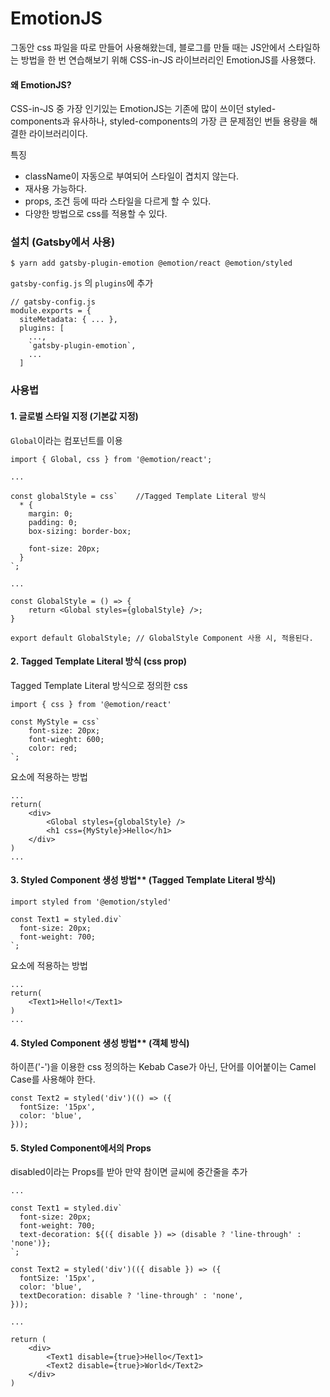 # EmotionJS

그동안 css 파일을 따로 만들어 사용해왔는데, 블로그를 만들 때는 JS안에서 스타일하는 방법을 한 번 연습해보기 위해 CSS-in-JS 라이브러리인 EmotionJS를 사용했다.



#### 왜 EmotionJS?

CSS-in-JS 중 가장 인기있는 EmotionJS는 기존에 많이 쓰이던 styled-components과 유사하나, styled-components의 가장 큰 문제점인 번들 용량을 해결한 라이브러리이다.

특징

- className이 자동으로 부여되어 스타일이 겹치지 않는다.
- 재사용 가능하다.
- props, 조건 등에 따라 스타일을 다르게 할 수 있다.
- 다양한 방법으로 css를 적용할 수 있다.



### 설치 (Gatsby에서 사용)

```
$ yarn add gatsby-plugin-emotion @emotion/react @emotion/styled
```



`gatsby-config.js` 의 `plugins`에 추가

```
// gatsby-config.js
module.exports = {
  siteMetadata: { ... },
  plugins: [
    ...,
    `gatsby-plugin-emotion`,
    ...
  ]

```



### 사용법

#### 1. 글로벌 스타일 지정 (기본값 지정)

`Global`이라는 컴포넌트를 이용

```tsx
import { Global, css } from '@emotion/react';

...

const globalStyle = css`	//Tagged Template Literal 방식
  * {
    margin: 0;
    padding: 0;
    box-sizing: border-box;

    font-size: 20px;
  }
`;

...

const GlobalStyle = () => {
	return <Global styles={globalStyle} />;
}

export default GlobalStyle;	// GlobalStyle Component 사용 시, 적용된다.
```



#### 2. Tagged Template Literal 방식 (css prop)

Tagged Template Literal 방식으로 정의한 css

```tsx
import { css } from '@emotion/react'

const MyStyle = css`
	font-size: 20px;
	font-wieght: 600;
	color: red;
`;
```



요소에 적용하는 방법

```tsx
...
return(
	<div>
    	<Global styles={globalStyle} />
        <h1 css={MyStyle}>Hello</h1>
    </div>
)
...
```



#### 3. Styled Component 생성 방법** (Tagged Template Literal 방식)

```tsx
import styled from '@emotion/styled'

const Text1 = styled.div`
  font-size: 20px;
  font-weight: 700;
`;
```



요소에 적용하는 방법

```tsx
...
return(
	<Text1>Hello!</Text1>
)
...
```



#### 4. Styled Component 생성 방법** (객체 방식)

하이픈('-')을 이용한 css 정의하는 Kebab Case가 아닌, 단어를 이어붙이는 Camel Case를 사용해야 한다.

```
const Text2 = styled('div')(() => ({
  fontSize: '15px',
  color: 'blue',
}));
```



#### 5. Styled Component에서의 Props

disabled이라는 Props를 받아 만약 참이면 글씨에 중간줄을 추가

```tsx
...

const Text1 = styled.div`
  font-size: 20px;
  font-weight: 700;
  text-decoration: ${({ disable }) => (disable ? 'line-through' : 'none')};
`;

const Text2 = styled('div')(({ disable }) => ({
  fontSize: '15px',
  color: 'blue',
  textDecoration: disable ? 'line-through' : 'none',
}));

...

return (
	<div>
    	<Text1 disable={true}>Hello</Text1>
        <Text2 disable={true}>World</Text2>
    </div>
)
```

